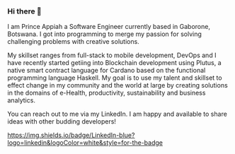 ### Hi there 👋

I am Prince Appiah a Software Engineer currently based in Gaborone, Botswana. I got into programming to merge my passion for solving challenging problems with creative solutions.

My skillset ranges from full-stack to mobile development, DevOps and I have recently started getiing into Blockchain development using Plutus, a native smart contract language for Cardano based on the functional programming language Haskell. My goal is to use my talent and skillset to effect change in my community and the world at large by creating solutions in the domains of e-Health, productivity, sustainability and business analytics.

You can reach out to me via my LinkedIn. I am happy and available to share ideas with other budding developers!

https://img.shields.io/badge/LinkedIn-blue?logo=linkedin&logoColor=white&style=for-the-badge

<!--
**rPrinceA495/rPrinceA495** is a ✨ _special_ ✨ repository because its `README.md` (this file) appears on your GitHub profile.

Here are some ideas to get you started:

- 🔭 I’m currently working on ...
- 🌱 I’m currently learning ...
- 👯 I’m looking to collaborate on ...
- 🤔 I’m looking for help with ...
- 💬 Ask me about ...
- 📫 How to reach me: ...
- 😄 Pronouns: ...
- ⚡ Fun fact: ...
-->
